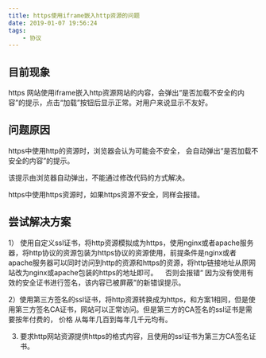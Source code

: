 ```yaml
---
title: https使用iframe嵌入http资源的问题
date: 2019-01-07 19:56:24
tags: 
    - 协议
---
```

<meta name="referrer" content="no-referrer" />

## 目前现象
https 网站使用iframe嵌入http资源网站的内容，会弹出“是否加载不安全的内容”的提示，点击“加载”按钮后显示正常。对用户来说显示不友好。

## 问题原因

https中使用http的资源时，浏览器会认为可能会不安全， 会自动弹出“是否加载不安全的内容”的提示。

该提示由浏览器自动弹出，不能通过修改代码的方式解决。

https中使用https资源时，如果https资源不安全，同样会报错。         

## 尝试解决方案
1） 使用自定义ssl证书，将http资源模拟成为https，使用nginx或者apache服务器，将http协议的资源包装为https协议的资源使用，前提条件是nginx或者apache服务器可以同时访问到http的资源和https的资源，将http链接地址从原网站改为nginx或apache包装的https的地址即可。
   否则会报错“ 因为没有使用有效的安全证书进行签名，该内容已被屏蔽”的新错误提示。

2）使用第三方签名的ssl证书，将http资源转换成为https，和方案1相同，但是使用第三方签名CA证书，网站可以正常访问。但是第三方的CA签名的ssl证书是需要按年付费的， 价格 从每年几百到每年几千元均有。

3) 要求http网站资源提供https的格式内容，且使用的ssl证书为第三方CA签名证书。      
